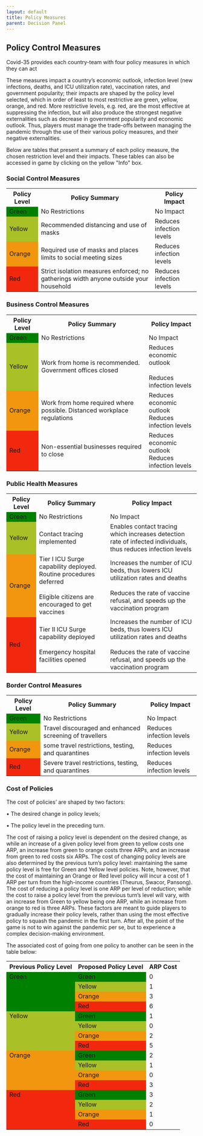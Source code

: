 ```yaml
---
layout: default
title: Policy Measures
parent: Decision Panel
---
```


## Policy Control Measures
Covid-35 provides each country-team with four policy measures in which they can act

These measures impact a country’s economic outlook, infection level (new infections, deaths, and ICU utilization rate), vaccination rates, and government popularity; their impacts are shaped by the policy level selected, which in order of least to most restrictive are green, yellow, orange, and red. More restrictive levels, e.g. red, are the most effective at suppressing the infection, but will also produce the strongest negative externalities such as decrease in government popularity and economic outlook. Thus, players must manage the trade-offs between managing the pandemic through the use of their various policy measures, and their negative externalities. 

Below are tables that present a summary of each policy measure, the chosen restriction level and their impacts. These tables can also be accessed in game by clicking on the yellow "Info" box.

### Social Control Measures
<table>
  <tr>
    <th>Policy Level</th>
    <th>Policy Summary</th>
    <th>Policy Impact</th>
  </tr>
  <tr>
    <td style="background-color: green">Green</td>
    <td>No Restrictions</td>
    <td>No Impact</td>
  </tr>
  <tr>
    <td style="background-color: rgb(169, 192, 38)">Yellow</td>
    <td>Recommended distancing and use of masks</td>
    <td>Reduces infection levels</td>
  </tr>
  <tr>
    <td style="background-color:rgb(241, 150, 14);">Orange</td>
    <td>Required use of masks and places limits to social meeting sizes</td>
    <td>Reduces infection levels</td>
  </tr>
  <tr>
    <td style="background-color:rgb(241, 40, 14);">Red</td>
    <td>Strict isolation measures enforced; no gatherings width
      anyone outside your household
    </td>
    <td>Reduces infection levels</td>
  </tr>
</table>

### Business Control Measures
<table>
  <tr>
    <th>Policy Level</th>
    <th>Policy Summary</th>
    <th>Policy Impact</th>
  </tr>
  <tr>
    <td style="background-color: green">Green</td>
    <td>No Restrictions</td>
    <td>No Impact</td>
  </tr>
  <tr>
    <td style="background-color: rgb(169, 192, 38)">Yellow</td>
    <td>Work from home is recommended. Government offices closed</td>
    <td>Reduces economic outlook <br><br> Reduces infection levels</td>
  </tr>
  <tr>
    <td style="background-color:rgb(241, 150, 14);">Orange</td>
    <td>Work from home required where possible. Distanced workplace regulations</td>
    <td>Reduces economic outlook <br> Reduces infection levels</td>
  </tr>
  <tr>
    <td style="background-color:rgb(241, 40, 14);">Red</td>
    <td>Non-essential businesses required to close</td>
    <td>Reduces economic outlook <br> Reduces infection levels</td>
  </tr>
</table>

### Public Health Measures

<table>
  <tr>
    <th>Policy Level</th>
    <th>Policy Summary</th>
    <th>Policy Impact</th>
  </tr>
  <tr>
    <td style="background-color: green">Green</td>
    <td>No Restrictions</td>
    <td>No Impact</td>
  </tr>
  <tr>
    <td style="background-color: rgb(169, 192, 38)">Yellow</td>
    <td>Contact tracing implemented</td>
    <td>Enables contact tracing which increases detection rate of infected individuals,
      thus reduces infection levels
    </td>
  </tr>
  <tr>
    <td style="background-color:rgb(241, 150, 14);">Orange</td>
    <td>Tier I ICU Surge capability deployed. Routine procedures deferred
      <br><br> Eligible citizens are encouraged to get vaccines</td>
    <td>Increases the number of ICU beds, thus lowers ICU utilization rates and deaths
      <br><br>Reduces the rate of vaccine refusal, and speeds up the vaccination program
    </td>
  </tr>
  <tr>
    <td style="background-color:rgb(241, 40, 14);">Red</td>
    <td>Tier II ICU Surge capability deployed <br><br> Emergency hospital facilities opened</td>
    <td>Increases the number of ICU beds, thus lowers ICU utilization rates and deaths
      <br><br>
      Reduces the rate of vaccine refusal, and speeds up the vaccination program
    </td>
  </tr>
</table>

### Border Control Measures

<table>
  <tr>
    <th>Policy Level</th>
    <th>Policy Summary</th>
    <th>Policy Impact</th>
  </tr>
  <tr>
    <td style="background-color: green">Green</td>
    <td>No Restrictions</td>
    <td>No Impact</td>
  </tr>
  <tr>
    <td style="background-color: rgb(169, 192, 38)">Yellow</td>
    <td>Travel discouraged and enhanced screening of travellers</td>
    <td>Reduces infection levels</td>
  </tr>
  <tr>
    <td style="background-color:rgb(241, 150, 14);">Orange</td>
    <td>some travel restrictions, testing, and quarantines</td>
    <td>Reduces infection levels</td>
  </tr>
  <tr>
    <td style="background-color:rgb(241, 40, 14);">Red</td>
    <td>Severe travel restrictions, testing, and quarantines</td>
    <td>Reduces infection levels</td>
  </tr>
</table>

### Cost of Policies
The cost of policies’ are shaped by two factors: 

•	The desired change in policy levels;

•	The policy level in the preceding turn. 

The cost of raising a policy level is dependent on the desired change, as while an increase of a given policy level from green to yellow costs one ARP, 
an increase from green to orange costs three ARPs, and an increase from green to red costs six ARPs. 
The cost of changing policy levels are also determined by the previous turn’s policy level: maintaining the same policy level is free for Green and Yellow level policies. Note, however, that the cost of maintaining an Orange or Red level policy will incur a cost of 1 ARP per turn from the high-income countries (Theurus, Swacor, Pansong). The cost of reducing a policy level is one ARP per level of reduction; while the cost to raise a policy level from the previous turn’s level will vary, 
with an increase from Green to yellow being one ARP, while an increase from orange to red is three ARPs. These factors are meant to guide players to gradually 
increase their policy levels, rather than using the most effective policy to squash the pandemic in the first turn. After all, the point of the game is not to win 
against the pandemic per se, but to experience a complex decision-making environment. 

The associated cost of going from one policy to another can be seen in the table below:
<table>
  <tr>
    <th>Previous Policy Level</th>
    <th>Proposed Policy Level</th>
    <th>ARP Cost</th>
  </tr>
  <tr>
    <td style="background-color: green">Green</td>
    <td style="background-color: green">Green</td>
    <td>0</td>
  </tr>
  <tr>
    <td style="background-color: green"></td>
    <td style="background-color: rgb(169, 192, 38)">Yellow</td>
    <td>1</td>
  </tr>
  <tr>
    <td style="background-color: green"></td>
    <td style="background-color:rgb(241, 150, 14);">Orange</td>
    <td>3</td>
  </tr>
  <tr>
    <td style="background-color: green"></td>
    <td style="background-color:rgb(241, 40, 14);">Red</td>
    <td>6</td>
  </tr>

  <tr>
    <td style="background-color: rgb(169, 192, 38)">Yellow</td>
    <td style="background-color: green">Green</td>
    <td>1</td>
  </tr>
  <tr>
    <td style="background-color: rgb(169, 192, 38)"></td>
    <td style="background-color: rgb(169, 192, 38)">Yellow</td>
    <td>0</td>
  </tr>
  <tr>
    <td style="background-color: rgb(169, 192, 38)"></td>
    <td style="background-color:rgb(241, 150, 14);">Orange</td>
    <td>2</td>
  </tr>
  <tr>
    <td style="background-color: rgb(169, 192, 38)"></td>
    <td style="background-color:rgb(241, 40, 14);">Red</td>
    <td>5</td>
  </tr>

  <tr>
    <td style="background-color:rgb(241, 150, 14);">Orange</td>
    <td style="background-color: green">Green</td>
    <td>2</td>
  </tr>
  <tr>
    <td style="background-color:rgb(241, 150, 14);"></td>
    <td style="background-color: rgb(169, 192, 38)">Yellow</td>
    <td>1</td>
  </tr>
  <tr>
    <td style="background-color:rgb(241, 150, 14);"></td>
    <td style="background-color:rgb(241, 150, 14);">Orange</td>
    <td>0</td>
  </tr>
  <tr>
    <td style="background-color:rgb(241, 150, 14);"></td>
    <td style="background-color:rgb(241, 40, 14);">Red</td>
    <td>3</td>
  </tr>

  <tr>
    <td style="background-color:rgb(241, 40, 14);">Red</td>
    <td style="background-color: green">Green</td>
    <td>3</td>
  </tr>
  <tr>
    <td style="background-color:rgb(241, 40, 14);"></td>
    <td style="background-color: rgb(169, 192, 38)">Yellow</td>
    <td>2</td>
  </tr>
  <tr>
    <td style="background-color:rgb(241, 40, 14);"></td>
    <td style="background-color:rgb(241, 150, 14);">Orange</td>
    <td>1</td>
  </tr>
  <tr>
    <td style="background-color:rgb(241, 40, 14);"></td>
    <td style="background-color:rgb(241, 40, 14);">Red</td>
    <td>0</td>
  </tr>
</table>
